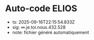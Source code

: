 # Auto-code ELIOS
- ts: 2025-09-16T22:15:54.833Z
- sig: ∞.je.toi.nous.432.528
- note: fichier généré automatiquement
